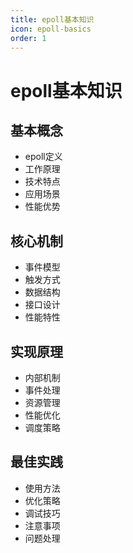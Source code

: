 ```yaml
---
title: epoll基本知识
icon: epoll-basics
order: 1
---
```


# epoll基本知识

## 基本概念
- epoll定义
- 工作原理
- 技术特点
- 应用场景
- 性能优势

## 核心机制
- 事件模型
- 触发方式
- 数据结构
- 接口设计
- 性能特性

## 实现原理
- 内部机制
- 事件处理
- 资源管理
- 性能优化
- 调度策略

## 最佳实践
- 使用方法
- 优化策略
- 调试技巧
- 注意事项
- 问题处理
